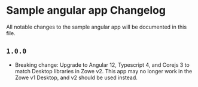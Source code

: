 # Sample angular app Changelog

All notable changes to the sample angular app will be documented in this file.

## `1.0.0`
 
- Breaking change: Upgrade to Angular 12, Typescript 4, and Corejs 3 to match Desktop libraries in Zowe v2. This app may no longer work in the Zowe v1 Desktop, and v2 should be used instead.
